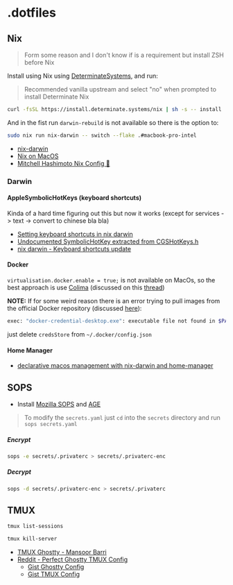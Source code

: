 # .dotfiles

## Nix

> Form some reason and I don't know if is a requirement but install ZSH before Nix

Install using Nix using [DeterminateSystems](https://github.com/DeterminateSystems/nix-installer), and run:

> Recommended vanilla upstream and select "no" when prompted to install Determinate Nix

```bash
curl -fsSL https://install.determinate.systems/nix | sh -s -- install
```

And in the fist run `darwin-rebuild` is not available so there is the option to:

```bash
sudo nix run nix-darwin -- switch --flake .#macbook-pro-intel
```

- [nix-darwin](https://github.com/nix-darwin/nix-darwin)
- [Nix on MacOS](https://nixcademy.com/posts/nix-on-macos)
- [Mitchell Hashimoto Nix Config 🗿](https://github.com/mitchellh/nixos-config)

### Darwin

#### AppleSymbolicHotKeys (keyboard shortcuts)

Kinda of a hard time figuring out this but now it works (except for services -> text -> convert to chinese bla bla)

- [Setting keyboard shortcuts in nix darwin](https://www.reddit.com/r/NixOS/comments/17n3tcn/setting_keyboard_shortcuts_in_nix_darwin)
- [Undocumented SymbolicHotKey extracted from CGSHotKeys.h](https://gist.github.com/mkhl/455002#file-ctrl-f1-c-L12)
- [nix darwin - Keyboard shortcuts update](https://github.com/nix-darwin/nix-darwin/pull/699/files)

#### Docker

`virtualisation.docker.enable = true;` is not available on MacOs, so the best approach is use [Colima](https://github.com/abiosoft/colima)
(discussed on this [thread](https://github.com/NixOS/nixpkgs/issues/47201#issuecomment-2041162985))

**NOTE:** If for some weird reason there is an error trying to pull images from the official Docker repository (discussed [here](https://stackoverflow.com/questions/65896681/exec-docker-credential-desktop-exe-executable-file-not-found-in-path)):

```bash
exec: "docker-credential-desktop.exe": executable file not found in $PATH
```

just delete `credsStore` from `~/.docker/config.json`

#### Home Manager

- [declarative macos management with nix-darwin and home-manager](https://carlosvaz.com/posts/declarative-macos-management-with-nix-darwin-and-home-manager)

## SOPS

- Install [Mozilla SOPS](https://github.com/getsops/sops) and [AGE](https://github.com/FiloSottile/age)

> To modify the `secrets.yaml` just `cd` into the `secrets` directory and run `sops secrets.yaml`

##### Encrypt

```bash
sops -e secrets/.privaterc > secrets/.privaterc-enc
```

##### Decrypt

```bash
sops -d secrets/.privaterc-enc > secrets/.privaterc
```

## TMUX

```bash
tmux list-sessions
```

```bash
tmux kill-server
```

- [TMUX Ghostty - Mansoor Barri](https://mansoorbarri.com/tmux-ghostty)
- [Reddit - Perfect Ghostty TMUX Config](https://www.reddit.com/r/Ghostty/comments/1hoi3id/my_perfect_ghostty_tmux_nvim_configuration_on)
    - [Gist Ghostty Config](https://gist.github.com/oca159/5124a22012b1887bbf2b6e2cc1f9e574)
    - [Gist TMUX Config](https://gist.github.com/oca159/69f7aab040d3f462cc26accabbd4ea67)